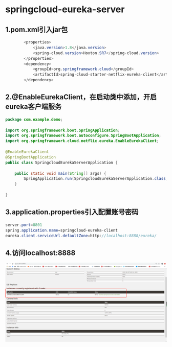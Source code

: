 # springcloud-eureka-server
## 1.pom.xml引入jar包
```java
        <properties>
		    <java.version>1.8</java.version>
		    <spring-cloud.version>Hoxton.SR7</spring-cloud.version>
	    </properties>
        <dependency>
			<groupId>org.springframework.cloud</groupId>
			<artifactId>spring-cloud-starter-netflix-eureka-client</artifactId>
		</dependency>
```
## 2.@EnableEurekaClient，在启动类中添加，开启eureka客户端服务
```java
package com.example.demo;

import org.springframework.boot.SpringApplication;
import org.springframework.boot.autoconfigure.SpringBootApplication;
import org.springframework.cloud.netflix.eureka.EnableEurekaClient;

@EnableEurekaClient
@SpringBootApplication
public class SpringcloudEurekaServerApplication {

	public static void main(String[] args) {
		SpringApplication.run(SpringcloudEurekaServerApplication.class, args);
	}

}

```
## 3.application.properties引入配置账号密码
```java
server.port=8801
spring.application.name=springcloud-eureka-client
eureka.client.serviceUrl.defaultZone=http://localhost:8888/eureka/
```
## 4.访问localhost:8888
![Image text](https://github.com/JustShowTime/springcloud-demo/raw/master/images/day2-step1.png)
